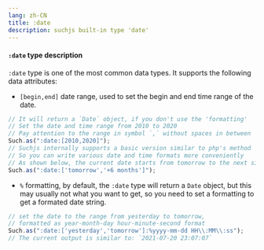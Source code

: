 ```yaml
---
lang: zh-CN
title: :date
description: suchjs built-in type 'date'
---
```


#### `:date` type description <Badge text=">= 1.0.0" />

`:date` type is one of the most common data types. It supports the following data attributes:

- `[begin,end]` date range, used to set the begin and end time range of the date.

```javascript
// It will return a `Date` object, if you don't use the 'formatting' 
// Set the date and time range from 2010 to 2020
// Pay attention to the range in symbol `,` without spaces in between
Such.as(":date:[2010,2020]");
// Suchjs internally supports a basic version similar to php's method `strtotime
// So you can write various date and time formats more conveniently
// As shown below, the current date starts from tomorrow to the next six months
Such.as(":date:['tomorrow','+6 months']");
```

- `%` formatting, by default, the `:date` type will return a `Date` object, but this may usually not what you want to get, so you need to set a formatting to get a formated date string.

```javascript
// set the date to the range from yesterday to tomorrow,
// formatted as year-month-day hour-minute-second format
Such.as(":date:['yesterday','tomorrow']:%yyyy-mm-dd HH\\:MM\\:ss");
// The current output is similar to: `2021-07-20 23:07:07`
```
